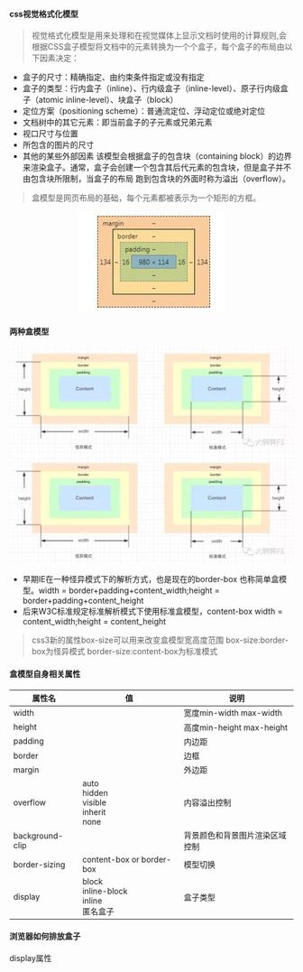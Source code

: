 #### css视觉格式化模型
> 视觉格式化模型是用来处理和在视觉媒体上显示文档时使用的计算规则,会根据CSS盒子模型将文档中的元素转换为一个个盒子，每个盒子的布局由以下因素决定：

- 盒子的尺寸：精确指定、由约束条件指定或没有指定
- 盒子的类型：行内盒子（inline）、行内级盒子（inline-level）、原子行内级盒子（atomic inline-level）、块盒子（block）
- 定位方案（positioning scheme）：普通流定位、浮动定位或绝对定位
- 文档树中的其它元素：即当前盒子的子元素或兄弟元素
- 视口尺寸与位置
- 所包含的图片的尺寸
- 其他的某些外部因素
该模型会根据盒子的包含块（containing block）的边界来渲染盒子。通常，盒子会创建一个包含其后代元素的包含块，但是盒子并不由包含块所限制，当盒子的布局
跑到包含块的外面时称为溢出（overflow）。
> 盒模型是网页布局的基础，每个元素都被表示为一个矩形的方框。
<p align="center">
    <img src="../img/box.png" alt="盒模型">
</p>

#### 两种盒模型
<p align="center">
    <img src="../img/box-guaiyi.webp" alt="盒模型">
    <img src="../img/box-stande.webp" alt="盒模型">
</p>

- 早期IE在一种怪异模式下的解析方式，也是现在的border-box 也称简单盒模型。width = border+padding+content_width;height = border+padding+content_height
- 后来W3C标准规定标准解析模式下使用标准盒模型，content-box width = content_width;height = content_height

> css3新的属性box-size可以用来改变盒模型宽高度范围 box-size:border-box为怪异模式 border-size:content-box为标准模式

#### 盒模型自身相关属性

属性名|值|说明
-|-|-
width||宽度min-width max-width
height||高度min-height max-height
padding||内边距
border||边框
margin||外边距
overflow|auto</br>hidden</br>visible</br>inherit</br>none|内容溢出控制
background-clip||背景颜色和背景图片渲染区域控制
border-sizing|content-box or border-box|模型切换
display|block</br>inline-block</br>inline</br>匿名盒子|盒子类型

#### 浏览器如何排放盒子

display属性
